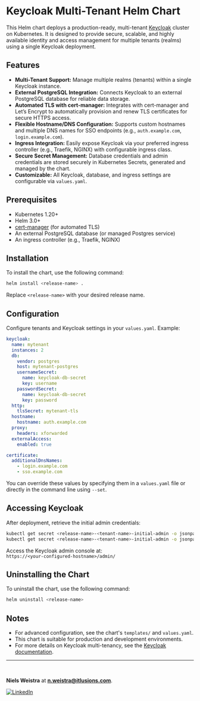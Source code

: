 # Keycloak Multi-Tenant Helm Chart

This Helm chart deploys a production-ready, multi-tenant [Keycloak](https://www.keycloak.org/) cluster on Kubernetes. It is designed to provide secure, scalable, and highly available identity and access management for multiple tenants (realms) using a single Keycloak deployment.

## Features

- **Multi-Tenant Support:** Manage multiple realms (tenants) within a single Keycloak instance.
- **External PostgreSQL Integration:** Connects Keycloak to an external PostgreSQL database for reliable data storage.
- **Automated TLS with cert-manager:** Integrates with cert-manager and Let’s Encrypt to automatically provision and renew TLS certificates for secure HTTPS access.
- **Flexible Hostname/DNS Configuration:** Supports custom hostnames and multiple DNS names for SSO endpoints (e.g., `auth.example.com`, `login.example.com`).
- **Ingress Integration:** Easily expose Keycloak via your preferred ingress controller (e.g., Traefik, NGINX) with configurable ingress class.
- **Secure Secret Management:** Database credentials and admin credentials are stored securely in Kubernetes Secrets, generated and managed by the chart.
- **Customizable:** All Keycloak, database, and ingress settings are configurable via `values.yaml`.

## Prerequisites

- Kubernetes 1.20+
- Helm 3.0+
- [cert-manager](https://cert-manager.io/) (for automated TLS)
- An external PostgreSQL database (or managed Postgres service)
- An ingress controller (e.g., Traefik, NGINX)

## Installation

To install the chart, use the following command:

```bash
helm install <release-name> .
```

Replace `<release-name>` with your desired release name.

## Configuration

Configure tenants and Keycloak settings in your `values.yaml`. Example:

```yaml
keycloak:
  name: mytenant
  instances: 2
  db:
    vendor: postgres
    host: mytenant-postgres
    usernameSecret:
      name: keycloak-db-secret
      key: username
    passwordSecret:
      name: keycloak-db-secret
      key: password
  http:
    tlsSecret: mytenant-tls
  hostname:
    hostname: auth.example.com
  proxy:
    headers: xforwarded
  externalAccess:
    enabled: true

certificate:
  additionalDnsNames:
    - login.example.com
    - sso.example.com
```

You can override these values by specifying them in a `values.yaml` file or directly in the command line using `--set`.

## Accessing Keycloak

After deployment, retrieve the initial admin credentials:

```bash
kubectl get secret <release-name>-<tenant-name>-initial-admin -o jsonpath="{.data.username}" | base64 --decode
kubectl get secret <release-name>-<tenant-name>-initial-admin -o jsonpath="{.data.password}" | base64 --decode
```

Access the Keycloak admin console at:  
`https://<your-configured-hostname>/admin/`

## Uninstalling the Chart

To uninstall the chart, use the following command:

```bash
helm uninstall <release-name>
```

## Notes

- For advanced configuration, see the chart's `templates/` and `values.yaml`.
- This chart is suitable for production and development environments.
- For more details on Keycloak multi-tenancy, see the [Keycloak documentation](https://www.keycloak.org/documentation).

---
<br>


**Niels Weistra** at **n.weistra@itlusions.com**.

[![LinkedIn](https://img.shields.io/badge/LinkedIn-blue?logo=linkedin&logoColor=white)](https://nl.linkedin.com/in/nielswei)
